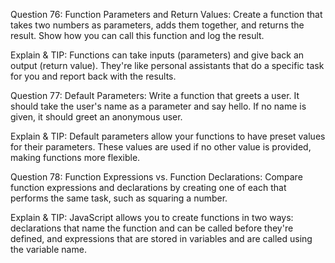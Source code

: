 Question 76: Function Parameters and Return Values: Create a function that takes two numbers as parameters, adds them together, and returns the result. Show how you can call this function and log the result.

Explain & TIP: Functions can take inputs (parameters) and give back an output (return value). They're like personal assistants that do a specific task for you and report back with the results.




Question 77: Default Parameters: Write a function that greets a user. It should take the user's name as a parameter and say hello. If no name is given, it should greet an anonymous user.

Explain & TIP: Default parameters allow your functions to have preset values for their parameters. These values are used if no other value is provided, making functions more flexible.




Question 78: Function Expressions vs. Function Declarations: Compare function expressions and declarations by creating one of each that performs the same task, such as squaring a number.

Explain & TIP: JavaScript allows you to create functions in two ways: declarations that name the function and can be called before they're defined, and expressions that are stored in variables and are called using the variable name.
